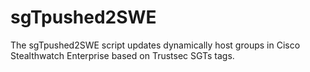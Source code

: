 # sgTpushed2SWE
The sgTpushed2SWE script updates dynamically host groups in Cisco Stealthwatch Enterprise based on Trustsec SGTs tags.
